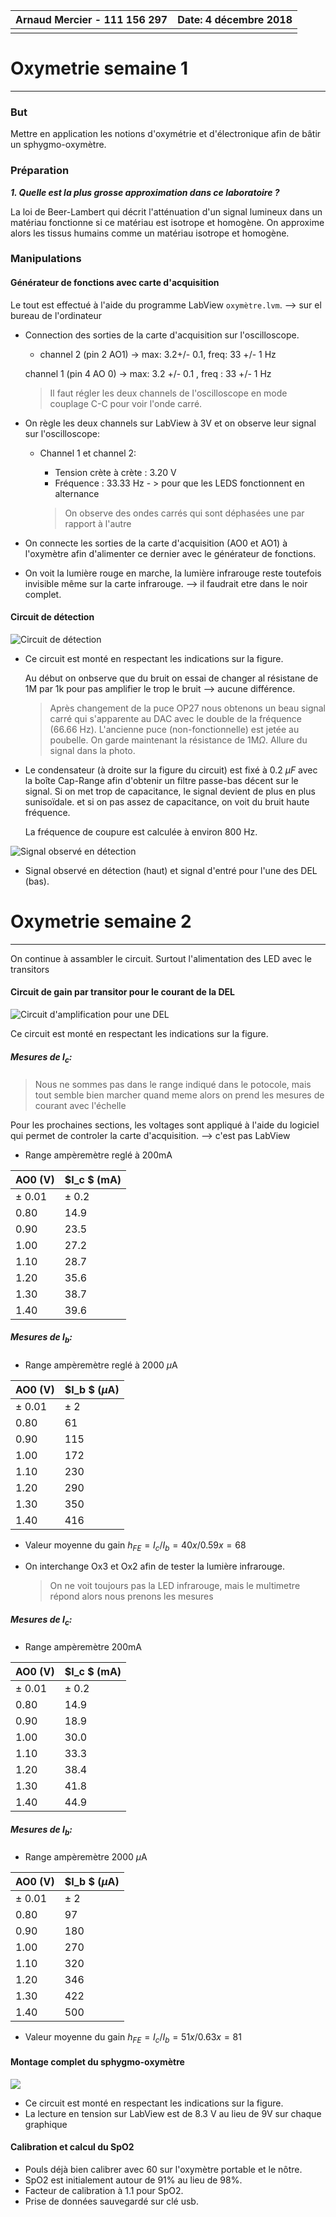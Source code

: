 | **Arnaud Mercier - 111 156 297** | Date: 4 décembre 2018 |
| -------------------------------- | --------------------: |
|                                  |                       |

# Oxymetrie							semaine 1

------

### But

Mettre en application les notions d'oxymétrie et d'électronique afin de bâtir un sphygmo-oxymètre.

### Préparation

***1. Quelle est la plus grosse approximation dans ce laboratoire ?***

La loi de Beer-Lambert qui décrit l'atténuation d'un signal lumineux dans un matériau fonctionne si ce matériau est isotrope et homogène. On approxime alors les tissus humains comme un matériau isotrope et homogène. 

### Manipulations

#### Générateur de fonctions avec carte d'acquisition 

Le tout est effectué à l'aide du programme LabView `oxymètre.lvm`.  --> sur el bureau de l'ordinateur 

- Connection des sorties de la carte d'acquisition sur l'oscilloscope.

  -  channel 2 (pin 2 AO1) -> max: 3.2+/- 0.1, freq: 33 +/- 1 Hz

    channel 1 (pin 4 AO 0) -> max: 3.2 +/- 0.1 , freq : 33 +/- 1 Hz

  > Il faut régler les deux channels de l'oscilloscope en mode couplage C-C pour voir l'onde carré.

- On règle les deux channels sur LabView à 3V et on observe leur signal sur l'oscilloscope: 

  - Channel 1 et channel 2: 

    - Tension crète à crète : 3.20 V
    - Fréquence : 33.33 Hz - > pour que les LEDS fonctionnent en alternance

    > On observe des ondes carrés qui sont déphasées une par rapport à l'autre

- On connecte les sorties de la carte d'acquisition (AO0 et AO1) à l'oxymètre afin d'alimenter ce dernier avec le générateur de fonctions.

- On voit la lumière rouge en marche, la lumière infrarouge reste toutefois invisible même sur la carte infrarouge. --> il faudrait etre dans le noir complet.

#### Circuit de détection

![Circuit de détection](C:/Users/arnau/Documents/GitHub/TPOBLabs/20181204%20-%20oxymetrie/circuit_detection.PNG)

- Ce circuit est monté en respectant les indications sur la figure.



  Au début on onbserve que du bruit on essai de changer al résistane de 1M par 1k pour pas amplifier le trop le bruit --> aucune différence.

  > Après changement de la puce OP27 nous obtenons un beau signal carré qui s'apparente au DAC avec le double de la fréquence (66.66 Hz). L'ancienne puce (non-fonctionnelle) est jetée au poubelle. On garde maintenant la résistance de 1M$\Omega$.  Allure du signal dans la photo.
  >
  >

- Le condensateur (à droite sur la figure du circuit) est fixé à 0.2 $\mu F$ avec la boîte Cap-Range afin d'obtenir un filtre passe-bas décent sur le signal. Si on met trop de capacitance, le signal devient de plus en plus sunisoïdale. et si on pas assez de capacitance, on voit du bruit haute fréquence.

  La fréquence de coupure est calculée à environ 800 Hz.

![Signal observé en détection](C:/Users/arnau/Documents/GitHub/TPOBLabs/20181204%20-%20oxymetrie/signal_detection.jpg)

- Signal observé en détection (haut) et signal d'entré pour l'une des DEL (bas). 



# Oxymetrie							semaine 2

------

On continue à assambler le circuit. Surtout l'alimentation des LED avec le transitors

#### Circuit de gain par transitor pour le courant de la DEL

![Circuit d'amplification pour une DEL](C:/Users/arnau/Documents/GitHub/TPOBLabs/20181204%20-%20oxymetrie/circuit_ampli.PNG)

Ce circuit est monté en respectant les indications sur la figure.

##### Mesures de $I_c$:

> Nous ne sommes pas dans le range indiqué dans le potocole, mais tout semble bien marcher quand meme alors on prend les mesures de courant avec l'échelle

Pour les prochaines sections, les voltages sont appliqué à l'aide du logiciel qui permet de controler la carte d'acquisition. --> c'est pas LabView

- Range ampèremètre reglé à 200mA

| AO0 (V)    | $I_c $ (mA) |
| ---------- | ----------- |
| $\pm$ 0.01 | $\pm$ 0.2   |
| 0.80       | 14.9        |
| 0.90       | 23.5        |
| 1.00       | 27.2        |
| 1.10       | 28.7        |
| 1.20       | 35.6        |
| 1.30       | 38.7        |
| 1.40       | 39.6        |



##### Mesures de $I_b$:

- Range ampèremètre reglé à 2000 $\mu$A

| AO0 (V)    | $I_b $ ($\mu$A) |
| ---------- | --------------- |
| $\pm$ 0.01 | $\pm$ 2         |
| 0.80       | 61              |
| 0.90       | 115             |
| 1.00       | 172             |
| 1.10       | 230             |
| 1.20       | 290             |
| 1.30       | 350             |
| 1.40       | 416             |



- Valeur moyenne du gain $h_{FE} = I_c / I_b = 40x/0.59x = 68$



- On interchange Ox3 et Ox2 afin de tester la lumière infrarouge. 

  > On ne voit toujours pas la LED infrarouge, mais le multimetre répond alors nous prenons les mesures

##### Mesures de $I_c$:

- Range ampèremètre 200mA

| AO0 (V)    | $I_c $ (mA) |
| ---------- | ----------- |
| $\pm$ 0.01 | $\pm$ 0.2   |
| 0.80       | 14.9        |
| 0.90       | 18.9        |
| 1.00       | 30.0        |
| 1.10       | 33.3        |
| 1.20       | 38.4        |
| 1.30       | 41.8        |
| 1.40       | 44.9        |



##### Mesures de $I_b$:

- Range ampèremètre 2000 $\mu$A

| AO0 (V)    | $I_b $ ($\mu$A) |
| ---------- | --------------- |
| $\pm$ 0.01 | $\pm$ 2         |
| 0.80       | 97              |
| 0.90       | 180             |
| 1.00       | 270             |
| 1.10       | 320             |
| 1.20       | 346             |
| 1.30       | 422             |
| 1.40       | 500             |



- Valeur moyenne du gain $h_{FE} = I_c / I_b = 51x/0.63x = 81$



#### Montage complet du sphygmo-oxymètre

![](C:/Users/arnau/Documents/GitHub/TPOBLabs/20181204%20-%20oxymetrie/circuit_final.PNG)

- Ce circuit est monté en respectant les indications sur la figure.
- La lecture en tension sur LabView est de 8.3 V au lieu de 9V sur chaque graphique



#### Calibration et calcul du SpO2

- Pouls déjà bien calibrer avec 60 sur l'oxymètre portable et le nôtre. 
- SpO2 est initialement autour de 91% au lieu de 98%.
- Facteur de calibration à 1.1 pour SpO2.
- Prise de données sauvegardé sur clé usb.







